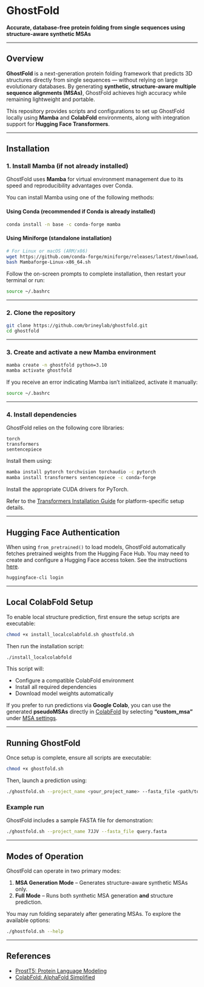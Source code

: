 # GhostFold

**Accurate, database-free protein folding from single sequences using structure-aware synthetic MSAs**

---

## Overview

**GhostFold** is a next-generation protein folding framework that predicts 3D structures directly from single sequences — without relying on large evolutionary databases. By generating **synthetic, structure-aware multiple sequence alignments (MSAs)**, GhostFold achieves high accuracy while remaining lightweight and portable.

This repository provides scripts and configurations to set up GhostFold locally using **Mamba** and **ColabFold** environments, along with integration support for **Hugging Face Transformers**.

---

## Installation

### 1. Install Mamba (if not already installed)

GhostFold uses **Mamba** for virtual environment management due to its speed and reproducibility advantages over Conda.

You can install Mamba using one of the following methods:

#### **Using Conda (recommended if Conda is already installed)**

```bash
conda install -n base -c conda-forge mamba
```

#### **Using Miniforge (standalone installation)**

```bash
# For Linux or macOS (ARM/x86)
wget https://github.com/conda-forge/miniforge/releases/latest/download/Mambaforge-Linux-x86_64.sh
bash Mambaforge-Linux-x86_64.sh
```

Follow the on-screen prompts to complete installation, then restart your terminal or run:

```bash
source ~/.bashrc
```

---

### 2. Clone the repository

```bash
git clone https://github.com/brineylab/ghostfold.git
cd ghostfold
```

---

### 3. Create and activate a new Mamba environment

```bash
mamba create -n ghostfold python=3.10
mamba activate ghostfold
```

If you receive an error indicating Mamba isn’t initialized, activate it manually:

```bash
source ~/.bashrc
```

---

### 4. Install dependencies

GhostFold relies on the following core libraries:

```
torch
transformers
sentencepiece
```

Install them using:

```bash
mamba install pytorch torchvision torchaudio -c pytorch
mamba install transformers sentencepiece -c conda-forge
```

Install the appropriate CUDA drivers for PyTorch.

Refer to the [Transformers Installation Guide](https://huggingface.co/docs/transformers/installation) for platform-specific setup details.

---

## Hugging Face Authentication

When using `from_pretrained()` to load models, GhostFold automatically fetches pretrained weights from the Hugging Face Hub.
You may need to create and configure a Hugging Face access token. See the instructions [here](https://huggingface.co/docs/hub/security-tokens).

```bash
huggingface-cli login
```

---

## Local ColabFold Setup

To enable local structure prediction, first ensure the setup scripts are executable:

```bash
chmod +x install_localcolabfold.sh ghostfold.sh
```

Then run the installation script:

```bash
./install_localcolabfold
```

This script will:

* Configure a compatible ColabFold environment
* Install all required dependencies
* Download model weights automatically

If you prefer to run predictions via **Google Colab**, you can use the generated **pseudoMSAs** directly in [ColabFold](https://colab.research.google.com/github/sokrypton/ColabFold/blob/main/AlphaFold2.ipynb) by selecting **“custom_msa”** under [MSA settings](https://colab.research.google.com/github/sokrypton/ColabFold/blob/main/AlphaFold2.ipynb#scrollTo=C2_sh2uAonJH).

---

## Running GhostFold

Once setup is complete, ensure all scripts are executable:

```bash
chmod +x ghostfold.sh
```

Then, launch a prediction using:

```bash
./ghostfold.sh --project_name <your_project_name> --fasta_file <path/to/your/fasta_file.fasta>
```

### Example run

GhostFold includes a sample FASTA file for demonstration:

```bash
./ghostfold.sh --project_name 7JJV --fasta_file query.fasta
```

---

## Modes of Operation

GhostFold can operate in two primary modes:

1. **MSA Generation Mode** – Generates structure-aware synthetic MSAs only.
2. **Full Mode** – Runs both synthetic MSA generation **and** structure prediction.

You may run folding separately after generating MSAs. To explore the available options:

```bash
./ghostfold.sh --help
```

---

## References

* [ProstT5: Protein Language Modeling](https://github.com/mheinzinger/ProstT5?tab=readme-ov-file)
* [ColabFold: AlphaFold Simplified](https://github.com/sokrypton/ColabFold)
